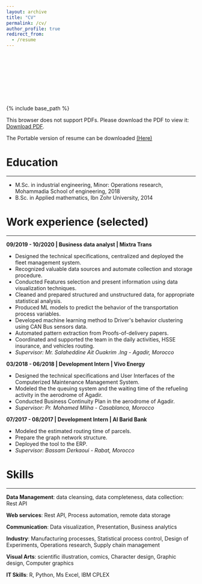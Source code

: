 ```yaml
---
layout: archive
title: "CV"
permalink: /cv/
author_profile: true
redirect_from:
  - /resume
---
```


{% include base_path %}
<object data="/files/hamza_imloul_resume_data.pdf" type="application/pdf" width="500px" height="650px">
<embed src="/files/hamza_imloul_resume_data.pdf" type="application/pdf">
<p>This browser does not support PDFs. Please download the PDF to view it: <a href="/files/hamza_imloul_resume_data.pdf">Download PDF</a>.</p>
</embed>
</object>
  
The Portable version of resume can be downloaded [(Here)](https://himloul.github.io/files/hamza_imloul_resume_data.pdf)

# Education
---
* M.Sc. in industrial engineering, Minor: Operations research, Mohammadia School of engineering, 2018
* B.Sc. in Applied mathematics, Ibn Zohr University, 2014

# Work experience (selected)
---
**09/2019 - 10/2020 | Business data analyst | Mixtra Trans**
* Designed the technical specifications, centralized and deployed the fleet management system.
* Recognized valuable data sources and automate collection and storage procedure.
* Conducted Features selection and present information using data visualization techniques.
* Cleaned and prepared structured and unstructured data, for appropriate statistical analysis.
* Produced ML models to predict the behavior of the transportation process variables.
* Developed machine learning method to Driver's behavior clustering using CAN Bus sensors data.
* Automated pattern extraction from Proofs-of-delivery papers.
* Coordinated and supported the team in the daily activities, HSSE insurance, and vehicles routing.
* *Supervisor: Mr. Salaheddine Ait Ouakrim .Ing - Agadir, Morocco*

**03/2018 - 06/2018 | Development Intern | Vivo Energy**
* Designed the technical specifications and User Interfaces of the Computerized Maintenance Management System.
* Modeled the the queuing system and the waiting time of the refueling activity in the aerodrome of Agadir.
* Conducted Business Continuity Plan in the aerodrome of Agadir.
* *Supervisor: Pr. Mohamed Mliha - Casablanca, Morocco*

**07/2017 - 08/2017 | Development Intern | Al Barid Bank**
* Modeled the estimated routing time of parcels.
* Prepare the graph network structure.
* Deployed the tool to the ERP.
* *Supervisor: Bassam Derkaoui - Rabat, Morocco*

<!--
**03/2017 - 06/2017 | Development Intern | ONCF**
* Designed the technical specifications for the freight demand planning.
* *Supervisor: Pr. Mohamed Charkaoui - Rabat, Morocco*
-->

<!--
**07/2015 | Process intern | Lafarge**
* Diagnosed the dosing regulator.
* *Supervisor: Mr. Hamza Moussafir - Meknes, Morocco*
-->

# Skills
---
**Data Management**: data cleansing, data completeness, data collection: Rest API
  
**Web services**: Rest API, Process automation, remote data storage

**Communication**: Data visualization, Presentation, Business analytics

**Industry**: Manufacturing processes, Statistical process control, Design of Experiments, Operations research, Supply chain management

**Visual Arts**: scientific illustration, comics, Character design, Graphic design, Computer graphics
  
**IT Skills**: R, Python, Ms Excel, IBM CPLEX
